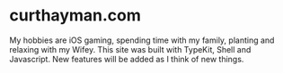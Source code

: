 # curthayman.com

My hobbies are iOS gaming, spending time with my family, planting and relaxing with my Wifey. This site was built with TypeKit, Shell and Javascript. New features will be added as I think of new things.
